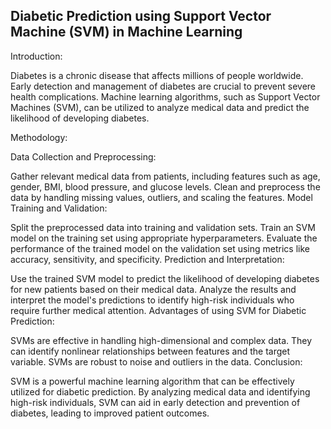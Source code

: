 ## Diabetic Prediction using Support Vector Machine (SVM) in Machine Learning

Introduction:

Diabetes is a chronic disease that affects millions of people worldwide. Early detection and management of diabetes are crucial to prevent severe health complications. Machine learning algorithms, such as Support Vector Machines (SVM), can be utilized to analyze medical data and predict the likelihood of developing diabetes.

Methodology:

Data Collection and Preprocessing:

Gather relevant medical data from patients, including features such as age, gender, BMI, blood pressure, and glucose levels.
Clean and preprocess the data by handling missing values, outliers, and scaling the features.
Model Training and Validation:

Split the preprocessed data into training and validation sets.
Train an SVM model on the training set using appropriate hyperparameters.
Evaluate the performance of the trained model on the validation set using metrics like accuracy, sensitivity, and specificity.
Prediction and Interpretation:

Use the trained SVM model to predict the likelihood of developing diabetes for new patients based on their medical data.
Analyze the results and interpret the model's predictions to identify high-risk individuals who require further medical attention.
Advantages of using SVM for Diabetic Prediction:

SVMs are effective in handling high-dimensional and complex data.
They can identify nonlinear relationships between features and the target variable.
SVMs are robust to noise and outliers in the data.
Conclusion:

SVM is a powerful machine learning algorithm that can be effectively utilized for diabetic prediction. By analyzing medical data and identifying high-risk individuals, SVM can aid in early detection and prevention of diabetes, leading to improved patient outcomes.
